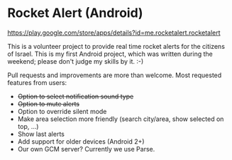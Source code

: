 Rocket Alert (Android)
===================
https://play.google.com/store/apps/details?id=me.rocketalert.rocketalert


This is a volunteer project to provide real time rocket alerts for the citizens of Israel. This is my first Android project, which was written during the weekend; please don't judge my skills by it. :-)

Pull requests and improvements are more than welcome. Most requested features from users:

* ~~Option to select notification sound type~~
* ~~Option to mute alerts~~
* Option to override silent mode
* Make area selection more friendly (search city/area, show selected on top, ...)
* Show last alerts
* Add support for older devices (Android 2+)
* Our own GCM server? Currently we use Parse.
